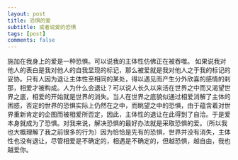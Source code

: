 ```yaml
---
layout: post
title: 恐惧的爱
subtitle: 或者说爱的恐惧
tags: [post]
comments: false
---
```


施加在我身上的爱是一种恐惧。可以说我的主体性仿佛正在被吞噬。
如果说我对他人的表白是我对他人的自我显现的标记，那么被爱就是我对他人之于我的标记的妥协。只有人因为退让主体性至相同的某处，得以遇见而产生分外欣喜的感情的刹那，相爱才被构成。人为什么会退让？可以说人长久以来活在世界之中而又渴望世界之底，相爱的开始就是世界的消失。当人在世界之底貌似通过相爱消解了主体的困惑，否定的世界的恐惧实际上仍然在之中，而眺望之中的恐惧，由于蕴含着对世界重新肯定的企图而被相爱所否定，因此，主体性的退让在此得到了自洽。于是爱本身就成为了恐惧。对我来说，解决恐惧的最好办法就是采取恐惧的爱。（所以我也大概理解了我之前很多的行为）因为恰恰是先有的恐惧，世界并没有消失，主体性也没有退让，尽管相爱是不确定的，相遇是不确定的，但越恐惧，越自由，我也越爱你。
